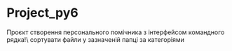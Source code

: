 # Project_py6
Проєкт створення персонального помічника з інтерфейсом командного рядка!\\
сортувати файли у зазначеній папці за категоріями

